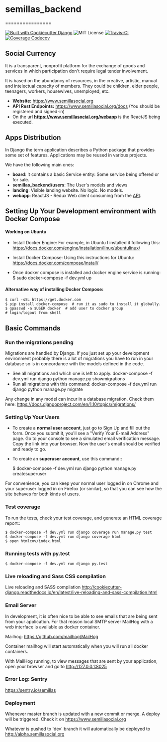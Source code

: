 # semillas_backend
================

[![Built with Cookiecutter Django](https://img.shields.io/badge/built%20with-Cookiecutter%20Django-ff69b4.svg)](https://github.com/pydanny/cookiecutter-django/)
![MIT License](https://img.shields.io/github/license/mashape/apistatus.svg?maxAge=2592000)
[![Travis-CI](https://travis-ci.org/Semillas/semillas_backend.svg?branch=master)](https://travis-ci.org/Semillas/semillas_backend)
[![Coverage Codecov](https://codecov.io/gh/Semillas/semillas_backend/branch/master/graph/badge.svg)](https://codecov.io/gh/Semillas/semillas_backend)



## Social Currency


It is a transparent, nonprofit platform for the exchange of goods and services in which participation don't require legal tender involvement.

It is based on the abundancy of resources, in the creative, artistic, manual and intelectual capacity of members. They could be children, elder people, teenagers, workers, housewives, unemployed, etc.


* **Website:** https://www.semillasocial.org
* **API Rest Endpoints:** https://www.semillasocial.org/docs (You should be registered and signed-in)
* On the url **https://www.semillasocial.org/webapp** is the ReactJS being executed.


## Apps Distribution
In Django the term application describes a Python package that provides some
set of features. Applications may be reused in various projects.

We have the following main ones:
* **board**: It contains a basic Service entity: Some service being offered or for sale.
* **semillas_backend/users**: The User's models and views
* **landing**: Visible landing website. No logic. No models.
* **webapp**: ReactJS - Redux Web client consuming from the [API](https://www.semillasocial.org/docs/).


## Setting Up Your Development environment with Docker Compose

#### Working on Ubuntu

* Install Docker Engine:
  For example, in Ubuntu I installed it following this:
  https://docs.docker.com/engine/installation/linux/ubuntulinux/

* Install Docker Compose:
  Using this instructions for Ubuntu:
  https://docs.docker.com/compose/install/

* Once docker compose is installed and docker engine service is running:
    $ sudo docker-compose -f dev.yml up



#### Alternative way of installing Docker Compose:

    $ curl -sSL https://get.docker.com
    $ pip install docker-compose  # run it as sudo to install it globally.
    $ gpasswd -a $USER docker  # add user to docker group
    # login/logout from shell


## Basic Commands

### Run the migrations pending
Migrations are handled by Django. If you just set up your development environment
probably there is a lot of migrations you have to run in your database so is in
concordance with the models defined in the code.

* See all migrations and which one is left to apply.
      docker-compose -f dev.yml run django python manage.py showmigrations
* Run all migrations with this command:
      docker-compose -f dev.yml run django python manage.py migrate

Any change in any model can incur in a database migration. Check them here:
https://docs.djangoproject.com/en/1.10/topics/migrations/

### Setting Up Your Users

* To create a **normal user account**, just go to Sign Up and fill out the form. Once you submit it, you'll see a "Verify Your E-mail Address" page. Go to your console to see a simulated email verification message. Copy the link into your browser. Now the user's email should be verified and ready to go.

* To create an **superuser account**, use this command::

    $ docker-compose -f dev.yml run django python manage.py createsuperuser

For convenience, you can keep your normal user logged in on Chrome and your superuser logged in on Firefox (or similar), so that you can see how the site behaves for both kinds of users.

### Test coverage


To run the tests, check your test coverage, and generate an HTML coverage report::


    $ docker-compose -f dev.yml run django coverage run manage.py test
    $ docker-compose -f dev.yml run django coverage html
    $ open htmlcov/index.html

### Running tests with py.test

    $ docker-compose -f dev.yml run django py.test




### Live reloading and Sass CSS compilation

Live reloading and SASS compilation http://cookiecutter-django.readthedocs.io/en/latest/live-reloading-and-sass-compilation.html






### Email Server

In development, it is often nice to be able to see emails that are being sent from your application. For that reason local SMTP server MailHog with a web interface is available as docker container.

Mailhog: https://github.com/mailhog/MailHog

Container mailhog will start automatically when you will run all docker containers.

With MailHog running, to view messages that are sent by your application, open your browser and go to http://127.0.0.1:8025


### Error Log: Sentry

https://sentry.io/semillas



### Deployment

Whenever master branch is updated with a new commit or merge. A deploy will be triggered.
Check it on https://www.semillasocial.org

Whatever is pushed to 'dev' branch it will automatically be deployed to http://alpha.semillasocial.org
